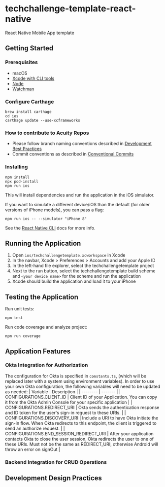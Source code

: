 # techchallenge-template-react-native

React Native Mobile App template

## Getting Started

### Prerequisites

- macOS
- [Xcode with CLI tools](https://www.freecodecamp.org/news/install-xcode-command-line-tools/)
- [Node](https://treehouse.github.io/installation-guides/mac/node-mac.html)
- [Watchman](https://formulae.brew.sh/formula/watchman)

### Configure Carthage

```
brew install carthage
cd ios
carthage update --use-xcframeworks
```

### How to contribute to Acuity Repos

- Please follow branch naming conventions described in [Development Best Practices](https://acuity-inc.atlassian.net/wiki/spaces/TCS1/pages/1993113601/Development+Best+Practices)
- Commit conventions as described in [Conventional Commits](https://www.conventionalcommits.org/en/v1.0.0/#summary)

### Installing

```
npm install
npx pod-install
npm run ios
```

This will install dependencies and run the application in the iOS simulator.

If you want to simulate a different device/iOS than the default (for older versions of iPhone models), you can pass a flag:

```
npm run ios -- --simulator "iPhone 8"
```

See the [React Native CLI](https://github.com/react-native-community/cli/blob/master/docs/commands.md#--simulator-simulator_name) docs for more info.

## Running the Application

1. Open `ios/techchallengetemplate.xcworkspace` in Xcode
2. In the navbar, Xcode > Preferences > Accounts and add your Apple ID
3. In the left-hand file explorer, select the techchallengetemplate project
4. Next to the run button, select the techchallengetemplate build scheme and `<your device name>` for the scheme and run the application
5. Xcode should build the application and load it to your iPhone

## Testing the Application

Run unit tests:

```
npm test
```

Run code coverage and analyze project:

```
npm run coverage
```

## Application Features

### Okta Integration for Authorization

The configuration for Okta is specified in `constants.ts`, (which will be replaced later with a system using environment variables). In order to use your own Okta configuration, the following variables will need to be updated as needed:
| Variable | Description |
| -------- | ------- |
| CONFIGURATIONS.CLIENT_ID | Client ID of your Application. You can copy it from the Okta Admin Console for your specific application |
| CONFIGURATIONS.REDIRECT_URI | Okta sends the authentication response and ID token for the user's sign-in request to these URIs. |
| CONFIGURATIONS.DISCOVERY_URI | Include a URI to have Okta initiate the sign-in flow. When Okta redirects to this endpoint, the client is triggered to send an authorize request. |
| CONFIGURATIONS.END_SESSION_REDIRECT_URI | After your application contacts Okta to close the user session, Okta redirects the user to one of these URIs. Must not be the same as REDIRECT_URI, otherwise Android will throw an error on signOut |

### Backend Integration for CRUD Operations

## Development Design Practices

